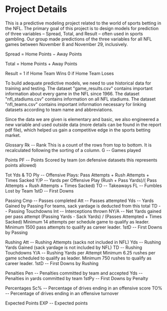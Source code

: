 # Project Details
This is a predictive modeling project related to the world of sports betting in the NFL. The primary goal of this project is to design models for prediction of three variables – Spread, Total, and Result – often used in sports gambling. Our group made predictions of the three variables for all NFL games between November 8 and November 29, inclusively.

Spread = Home Points − Away Points

Total = Home Points + Away Points

Result = 1 if Home Team Wins
         0 if Home Team Loses

To build adequate predictive models, we need to use historical data for training and testing. The dataset "game_results.csv" contains important information about every game in the NFL since 1966. The dataset "nfl_stadiums.csv" contains information on all NFL stadiums. The dataset "nfl_teams.csv" contains important information necessary for linking datasets according to team name and abbreviations. 

Since the data we are given is elementary and basic, we also engineered a new variable and used outside data (more details can be found in the report pdf file), which helped us gain a competitive edge in the sports betting market.

Glossary
Rk -- Rank This is a count of the rows from top to bottom. It is recalculated following the sorting of a column.
G -- Games played

Points
PF -- Points Scored by team (on defensive datasets this represents points allowed)

Tot Yds & TO
Ply -- Offensive Plays: Pass Attempts + Rush Attempts + Times Sacked
Y/P -- Yards per Offensive Play
(Rush + Pass Yards)/( Pass Attempts + Rush Attempts + Times Sacked)
TO -- Takeaways
FL -- Fumbles Lost by Team
1stD -- First Downs

Passing
Cmp -- Passes completed
Att -- Passes attempted
Yds -- Yards Gained by Passing
For teams, sack yardage is deducted from this total
TD -- Passing Touchdowns
Int -- Interceptions thrown
NY/A -- Net Yards gained per pass attempt (Passing Yards - Sack Yards) / (Passes Attempted + Times Sacked) Minimum 14 attempts per schedule game to qualify as leader. Minimum 1500 pass attempts to qualify as career leader.
1stD -- First Downs by Passing

Rushing
Att -- Rushing Attempts (sacks not included in NFL)
Yds -- Rushing Yards Gained (sack yardage is not included by NFL)
TD -- Rushing Touchdowns
Y/A -- Rushing Yards per Attempt Minimum 6.25 rushes per game scheduled to qualify as leader. Minimum 750 rushes to qualify as career leader.
1stD -- First Downs by Rushing

Penalties
Pen -- Penalties committed by team and accepted
Yds -- Penalties in yards committed by team
1stPy -- First Downs by Penalty

Percentages
Sc% -- Percentage of drives ending in an offensive score
TO% -- Percentage of drives ending in an offensive turnover

Expected Points
EXP -- Expected points
